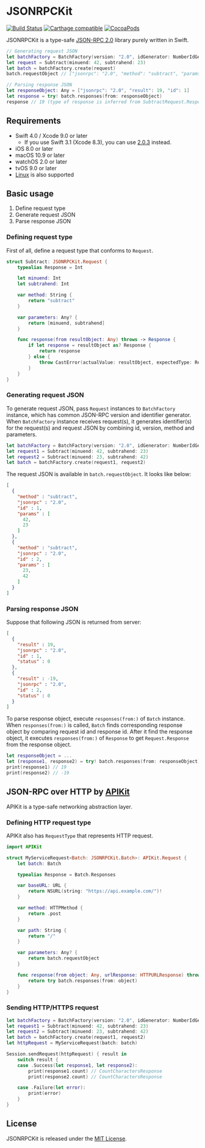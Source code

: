 # JSONRPCKit

[![Build Status](https://travis-ci.org/bricklife/JSONRPCKit.svg?branch=master)](https://travis-ci.org/bricklife/JSONRPCKit)
[![Carthage compatible](https://img.shields.io/badge/Carthage-compatible-4BC51D.svg?style=flat)](https://github.com/Carthage/Carthage)
[![CocoaPods](https://img.shields.io/cocoapods/v/JSONRPCKit.svg)](https://cocoapods.org/)

JSONRPCKit is a type-safe [JSON-RPC 2.0](http://www.jsonrpc.org/specification) library purely written in Swift.

```swift
// Generating request JSON
let batchFactory = BatchFactory(version: "2.0", idGenerator: NumberIdGenerator())
let request = Subtract(minuend: 42, subtrahend: 23)
let batch = batchFactory.create(request)
batch.requestObject // ["jsonrpc": "2.0", "method": "subtract", "params": [42, 23], "id": 1]

// Parsing response JSON
let responseObject: Any = ["jsonrpc": "2.0", "result": 19, "id": 1]
let response = try! batch.responses(from: responseObject)
response // 19 (type of response is inferred from SubtractRequest.Response)
```

## Requirements

- Swift 4.0 / Xcode 9.0 or later
    - If you use Swift 3.1 (Xcode 8.3), you can use [2.0.3](https://github.com/bricklife/JSONRPCKit/tree/2.0.3) instead.
- iOS 8.0 or later
- macOS 10.9 or later
- watchOS 2.0 or later
- tvOS 9.0 or later
- [Linux](https://swift.org/download/#linux) is also supported

## Basic usage

1. Define request type
2. Generate request JSON
3. Parse response JSON

### Defining request type

First of all, define a request type that conforms to `Request`.

```swift
struct Subtract: JSONRPCKit.Request {
    typealias Response = Int

    let minuend: Int
    let subtrahend: Int

    var method: String {
        return "subtract"
    }

    var parameters: Any? {
        return [minuend, subtrahend]
    }

    func response(from resultObject: Any) throws -> Response {
        if let response = resultObject as? Response {
            return response
        } else {
            throw CastError(actualValue: resultObject, expectedType: Response.self)
        }
    }
}
```


### Generating request JSON

To generate request JSON, pass `Request` instances to `BatchFactory` instance, which has common JSON-RPC version and identifier generator.
When `BatchFactory` instance receives request(s), it generates identifier(s) for the request(s) and request JSON by combining id, version, method and parameters.

```swift
let batchFactory = BatchFactory(version: "2.0", idGenerator: NumberIdGenerator())
let request1 = Subtract(minuend: 42, subtrahend: 23)
let request2 = Subtract(minuend: 23, subtrahend: 42)
let batch = batchFactory.create(request1, request2)
```

The request JSON is available in `batch.requestObject`. It looks like below:

```json
[
  {
    "method" : "subtract",
    "jsonrpc" : "2.0",
    "id" : 1,
    "params" : [
      42,
      23
    ]
  },
  {
    "method" : "subtract",
    "jsonrpc" : "2.0",
    "id" : 2,
    "params" : [
      23,
      42
    ]
  }
]
```


### Parsing response JSON

Suppose that following JSON is returned from server:

```json
[
  {
    "result" : 19,
    "jsonrpc" : "2.0",
    "id" : 1,
    "status" : 0
  },
  {
    "result" : -19,
    "jsonrpc" : "2.0",
    "id" : 2,
    "status" : 0
  }
]
```

To parse response object, execute `responses(from:)` of `Batch` instance.
When `responses(from:)` is called, `Batch` finds corresponding response object by comparing request id and response id.
After it find the response object, it executes `responses(from:)` of `Response` to get `Request.Response` from the response object.

```swift
let responseObject = ...
let (response1, response2) = try! batch.responses(from: responseObject)
print(response1) // 19
print(response2) // -19
```

## JSON-RPC over HTTP by [APIKit](https://github.com/ishkawa/APIKit)

APIKit is a type-safe networking abstraction layer.

### Defining HTTP request type

APIKit also has `RequestType` that represents HTTP request.

```swift
import APIKit

struct MyServiceRequest<Batch: JSONRPCKit.Batch>: APIKit.Request {
    let batch: Batch

    typealias Response = Batch.Responses

    var baseURL: URL {
        return NSURL(string: "https://api.example.com/")!
    }

    var method: HTTPMethod {
        return .post
    }

    var path: String {
        return "/"
    }

    var parameters: Any? {
        return batch.requestObject
    }

    func response(from object: Any, urlResponse: HTTPURLResponse) throws -> Response {
        return try batch.responses(from: object)
    }
}
```

### Sending HTTP/HTTPS request

```swift
let batchFactory = BatchFactory(version: "2.0", idGenerator: NumberIdGenerator())
let request1 = Subtract(minuend: 42, subtrahend: 23)
let request2 = Subtract(minuend: 23, subtrahend: 42)
let batch = batchFactory.create(request1, request2)
let httpRequest = MyServiceRequest(batch: batch)

Session.sendRequest(httpRequest) { result in
    switch result {
    case .Success(let response1, let response2):
        print(response1.count) // CountCharactersResponse
        print(response2.count) // CountCharactersResponse

    case .Failure(let error):
        print(error)
    }
}
```

## License

JSONRPCKit is released under the [MIT License](LICENSE.md).
